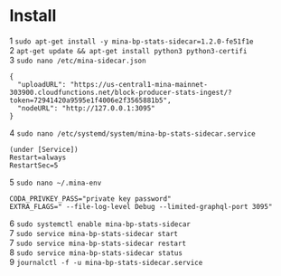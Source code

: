 # Install  

1 `sudo apt-get install -y mina-bp-stats-sidecar=1.2.0-fe51f1e`  
2 `apt-get update && apt-get install python3 python3-certifi`  
3 `sudo nano /etc/mina-sidecar.json`  

```
{
  "uploadURL": "https://us-central1-mina-mainnet-303900.cloudfunctions.net/block-producer-stats-ingest/?token=72941420a9595e1f4006e2f3565881b5",
  "nodeURL": "http://127.0.0.1:3095"
}
```  
 4 `sudo nano /etc/systemd/system/mina-bp-stats-sidecar.service`  
``` 
(under [Service])  
Restart=always
RestartSec=5
```  
5 `sudo nano ~/.mina-env`  
```
CODA_PRIVKEY_PASS="private key password"
EXTRA_FLAGS=" --file-log-level Debug --limited-graphql-port 3095"
```  
6 `sudo systemctl enable mina-bp-stats-sidecar`  
7 `sudo service mina-bp-stats-sidecar start`  
7 `sudo service mina-bp-stats-sidecar restart`  
8 `sudo service mina-bp-stats-sidecar status`  
9 `journalctl -f -u mina-bp-stats-sidecar.service`
